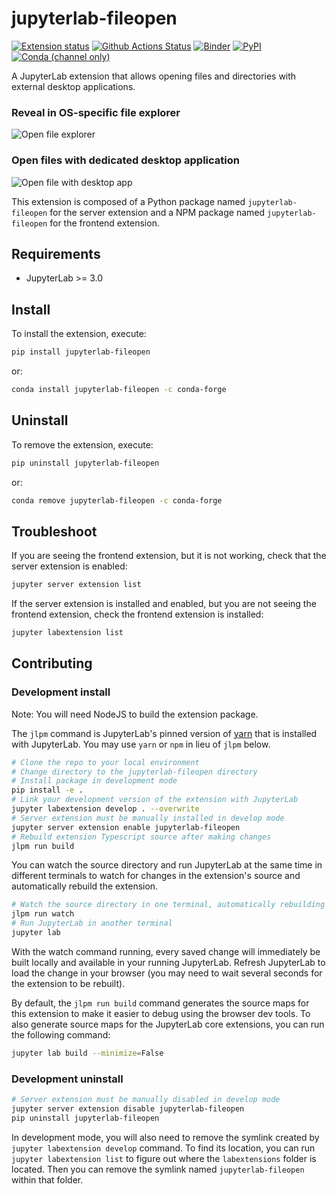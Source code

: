 # jupyterlab-fileopen

[![Extension status](https://img.shields.io/badge/status-ready-success "ready to be used")](https://jupyterlab-contrib.github.io/)
[![Github Actions Status](https://github.com/jupyterlab-contrib/jupyterlab-fileopen/actions/workflows/build.yml/badge.svg)](https://github.com/jupyterlab-contrib/jupyterlab-fileopen/actions?query=workflow%3ATests)
[![Binder](https://mybinder.org/badge_logo.svg)](https://mybinder.org/v2/gh/jupyterlab-contrib/jupyterlab-fileopen/master?urlpath=lab)
[![PyPI](https://img.shields.io/pypi/v/jupyterlab-fileopen)](https://pypi.org/project/jupyterlab-fileopen/)
[![Conda (channel only)](https://img.shields.io/conda/vn/conda-forge/jupyterlab-fileopen)](https://anaconda.org/conda-forge/jupyterlab-fileopen)

A JupyterLab extension that allows opening files and directories with external desktop applications.

### Reveal in OS-specific file explorer

![Open file explorer](https://raw.githubusercontent.com/jupyterlab-contrib/jupyterlab-fileopen/master/images/openfolder.gif)

### Open files with dedicated desktop application

![Open file with desktop app](https://raw.githubusercontent.com/jupyterlab-contrib/jupyterlab-fileopen/master/images/openfile.gif)

This extension is composed of a Python package named `jupyterlab-fileopen`
for the server extension and a NPM package named `jupyterlab-fileopen`
for the frontend extension.


## Requirements

* JupyterLab >= 3.0

## Install

To install the extension, execute:

```bash
pip install jupyterlab-fileopen
```

or:

```bash
conda install jupyterlab-fileopen -c conda-forge
```

## Uninstall

To remove the extension, execute:

```bash
pip uninstall jupyterlab-fileopen
```

or:

```bash
conda remove jupyterlab-fileopen -c conda-forge
```

## Troubleshoot

If you are seeing the frontend extension, but it is not working, check
that the server extension is enabled:

```bash
jupyter server extension list
```

If the server extension is installed and enabled, but you are not seeing
the frontend extension, check the frontend extension is installed:

```bash
jupyter labextension list
```


## Contributing

### Development install

Note: You will need NodeJS to build the extension package.

The `jlpm` command is JupyterLab's pinned version of
[yarn](https://yarnpkg.com/) that is installed with JupyterLab. You may use
`yarn` or `npm` in lieu of `jlpm` below.

```bash
# Clone the repo to your local environment
# Change directory to the jupyterlab-fileopen directory
# Install package in development mode
pip install -e .
# Link your development version of the extension with JupyterLab
jupyter labextension develop . --overwrite
# Server extension must be manually installed in develop mode
jupyter server extension enable jupyterlab-fileopen
# Rebuild extension Typescript source after making changes
jlpm run build
```

You can watch the source directory and run JupyterLab at the same time in different terminals to watch for changes in the extension's source and automatically rebuild the extension.

```bash
# Watch the source directory in one terminal, automatically rebuilding when needed
jlpm run watch
# Run JupyterLab in another terminal
jupyter lab
```

With the watch command running, every saved change will immediately be built locally and available in your running JupyterLab. Refresh JupyterLab to load the change in your browser (you may need to wait several seconds for the extension to be rebuilt).

By default, the `jlpm run build` command generates the source maps for this extension to make it easier to debug using the browser dev tools. To also generate source maps for the JupyterLab core extensions, you can run the following command:

```bash
jupyter lab build --minimize=False
```

### Development uninstall

```bash
# Server extension must be manually disabled in develop mode
jupyter server extension disable jupyterlab-fileopen
pip uninstall jupyterlab-fileopen
```

In development mode, you will also need to remove the symlink created by `jupyter labextension develop`
command. To find its location, you can run `jupyter labextension list` to figure out where the `labextensions`
folder is located. Then you can remove the symlink named `jupyterlab-fileopen` within that folder.

